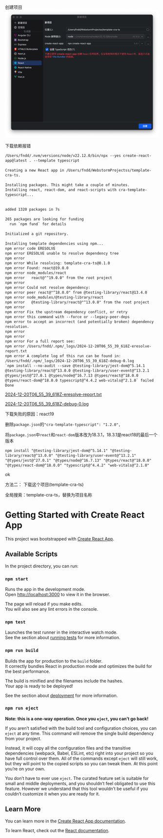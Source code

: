 创建项目
![img.png](Z-README/img.png)

下载依赖报错
```shell
/Users/fndd/.nvm/versions/node/v22.12.0/bin/npx --yes create-react-app@latest . --template typescript

Creating a new React app in /Users/fndd/WebstormProjectss/template-cra-ts.

Installing packages. This might take a couple of minutes.
Installing react, react-dom, and react-scripts with cra-template-typescript...


added 1320 packages in 7s

265 packages are looking for funding
  run `npm fund` for details

Initialized a git repository.

Installing template dependencies using npm...
npm error code ERESOLVE
npm error ERESOLVE unable to resolve dependency tree
npm error
npm error While resolving: template-cra-ts@0.1.0
npm error Found: react@19.0.0
npm error node_modules/react
npm error   react@"^19.0.0" from the root project
npm error
npm error Could not resolve dependency:
npm error peer react@"^18.0.0" from @testing-library/react@13.4.0
npm error node_modules/@testing-library/react
npm error   @testing-library/react@"^13.0.0" from the root project
npm error
npm error Fix the upstream dependency conflict, or retry
npm error this command with --force or --legacy-peer-deps
npm error to accept an incorrect (and potentially broken) dependency resolution.
npm error
npm error
npm error For a full report see:
npm error /Users/fndd/.npm/_logs/2024-12-20T06_55_39_618Z-eresolve-report.txt
npm error A complete log of this run can be found in: /Users/fndd/.npm/_logs/2024-12-20T06_55_39_618Z-debug-0.log
`npm install --no-audit --save @testing-library/jest-dom@^5.14.1 @testing-library/react@^13.0.0 @testing-library/user-event@^13.2.1 @types/jest@^27.0.1 @types/node@^16.7.13 @types/react@^18.0.0 @types/react-dom@^18.0.0 typescript@^4.4.2 web-vitals@^2.1.0` failed
Done
```

[2024-12-20T06_55_39_618Z-eresolve-report.txt](Z-README/2024-12-20T06_55_39_618Z-eresolve-report.txt)

[2024-12-20T06_55_39_618Z-debug-0.log](Z-README/2024-12-20T06_55_39_618Z-debug-0.log)

下载失败的原因：react19

删除`package.json`的`"cra-template-typescript": "1.2.0",`

将`package.json`中`react`和`react-dom`版本改为18.3.1，18.3.1是react18的最后一个版本

```shell
npm install "@testing-library/jest-dom@^5.14.1" "@testing-library/react@^13.0.0" "@testing-library/user-event@^13.2.1" "@types/jest@^27.0.1" "@types/node@^16.7.13" "@types/react@^18.0.0" "@types/react-dom@^18.0.0" "typescript@^4.4.2" "web-vitals@^2.1.0"
```
ok


方法二：
下载这个项目(template-cra-ts)

全局搜索：template-cra-ts，替换为项目名称

# Getting Started with Create React App

This project was bootstrapped with [Create React App](https://github.com/facebook/create-react-app).

## Available Scripts

In the project directory, you can run:

### `npm start`

Runs the app in the development mode.\
Open [http://localhost:3000](http://localhost:3000) to view it in the browser.

The page will reload if you make edits.\
You will also see any lint errors in the console.

### `npm test`

Launches the test runner in the interactive watch mode.\
See the section about [running tests](https://facebook.github.io/create-react-app/docs/running-tests) for more information.

### `npm run build`

Builds the app for production to the `build` folder.\
It correctly bundles React in production mode and optimizes the build for the best performance.

The build is minified and the filenames include the hashes.\
Your app is ready to be deployed!

See the section about [deployment](https://facebook.github.io/create-react-app/docs/deployment) for more information.

### `npm run eject`

**Note: this is a one-way operation. Once you `eject`, you can’t go back!**

If you aren’t satisfied with the build tool and configuration choices, you can `eject` at any time. This command will remove the single build dependency from your project.

Instead, it will copy all the configuration files and the transitive dependencies (webpack, Babel, ESLint, etc) right into your project so you have full control over them. All of the commands except `eject` will still work, but they will point to the copied scripts so you can tweak them. At this point you’re on your own.

You don’t have to ever use `eject`. The curated feature set is suitable for small and middle deployments, and you shouldn’t feel obligated to use this feature. However we understand that this tool wouldn’t be useful if you couldn’t customize it when you are ready for it.

## Learn More

You can learn more in the [Create React App documentation](https://facebook.github.io/create-react-app/docs/getting-started).

To learn React, check out the [React documentation](https://reactjs.org/).

